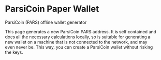 # ParsiCoin Paper Wallet

ParsiCoin (PARS) offline wallet generator

This page generates a new ParsiCoin PARS address. It is self contained and does all the necessary calculations locally, so is suitable for generating a new wallet on a machine that is not connected to the network, and may even never be. This way, you can create a ParsiCoin wallet without risking the keys. 

